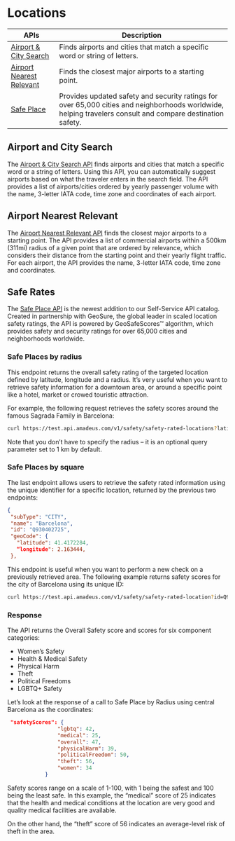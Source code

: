 # Locations

| APIs                                                                                                                                                 | Description                                                                                                               |
|------------------------------------------------------------------------------------------------------------------------------------------------------|---------------------------------------------------------------------------------------------------------------------------|
| [Airport & City Search](https://developers.amadeus.com/self-service/category/air/api-doc/airport-and-city-search) |  Finds airports and cities that match a specific word or string of letters.                                                 |
| [Airport Nearest Relevant](https://developers.amadeus.com/self-service/category/air/api-doc/airport-nearest-relevant) | Finds the closest major airports to a starting point. |
| [Safe Place](https://developers.amadeus.com/self-service/category/covid-19-and-travel-safety/api-doc/safe-place) | Provides updated safety and security ratings for over 65,000 cities and neighborhoods worldwide, helping travelers consult and compare destination safety. |

## Airport and City Search

The [Airport & City Search API](https://developers.amadeus.com/self-service/category/air/api-doc/airport-and-city-search) finds airports and cities that match a specific
word or a string of letters. Using this API, you can automatically suggest
airports based on what the traveler enters in the search field. The API
provides a list of airports/cities ordered by yearly passenger volume with the
name, 3-letter IATA code, time zone and coordinates of each airport.

## Airport Nearest Relevant

The [Airport Nearest Relevant API](https://developers.amadeus.com/self-service/category/air/api-doc/airport-nearest-relevant) finds the closest major airports to a starting
point. The API provides a list of commercial airports within a 500km (311mi)
radius of a given point that are ordered by relevance, which considers their
distance from the starting point and their yearly flight traffic. For each
airport, the API provides the name, 3-letter IATA code, time zone and
coordinates.

## Safe Rates

The [Safe Place API](https://developers.amadeus.com/self-service/category/covid-19-and-travel-safety/api-doc/safe-place) is the newest addition to our Self-Service API catalog.
Created in partnership with GeoSure, the global leader in scaled location
safety ratings, the API is powered by GeoSafeScores™ algorithm, which provides
safety and security ratings for over 65,000 cities and neighborhoods worldwide.  

### Safe Places by radius 

This endpoint returns the overall safety rating of the targeted location defined by latitude, longitude and a radius. It’s very useful when you want to retrieve safety information for a downtown area, or around a specific point like a hotel, market or crowed touristic attraction.  

For example, the following request retrieves the safety scores around the famous Sagrada Family in Barcelona: 

```bash
curl https://test.api.amadeus.com/v1/safety/safety-rated-locations?latitude= 41.403749&longitude= 2.174387 
```

Note that you don’t have to specify the radius – it is an optional query parameter set to 1 km by default.

### Safe Places by square  

The last endpoint allows users to retrieve the safety rated information using the unique identifier for a specific location, returned by the previous two endpoints: 

```json
{ 
 "subType": "CITY", 
 "name": "Barcelona", 
 "id": "Q930402725", 
 "geoCode": { 
   "latitude": 41.4172284, 
   “longitude": 2.163444, 
 }, 
```
 
This endpoint is useful when you want to perform a new check on a previously retrieved area. The following example returns safety scores for the city of Barcelona using its unique ID: 

```bash
curl https://test.api.amadeus.com/v1/safety/safety-rated-location?id=Q930402725", 
```

### Response

The API returns the Overall Safety score and scores for six component categories:

- Women’s Safety 
- Health & Medical Safety 
- Physical Harm 
- Theft 
- Political Freedoms 
- LGBTQ+ Safety 

Let’s look at the response of a call to Safe Place by Radius using central Barcelona as the coordinates:

```json
 "safetyScores": { 
                "lgbtq": 42, 
                "medical": 25, 
                "overall": 47, 
                "physicalHarm": 39, 
                "politicalFreedom": 50, 
                "theft": 56, 
                "women": 34 
            } 
```

Safety scores range on a scale of 1-100, with 1 being the safest and 100 being
the least safe. In this example, the “medical” score of 25 indicates that the
health and medical conditions at the location are very good and quality medical
facilities are available.   

On the other hand, the “theft” score of 56 indicates an average-level risk of
theft in the area.

